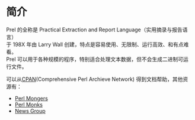 # 简介
Prel 的全称是 Practical Extraction and Report Language（实用摘录与报告语言）  
于 198X 年由 Larry Wall 创建，特点是容易使用、无限制、运行高效、和有点难看。  
Prel 可以用于各种规模的程序，特别适合处理文本数据，但不会生成二进制可运行文件。  

可以从[CPAN](https://www.cpan.org/)(Comprehensive Perl Archieve Network) 得到文档帮助，其他资源有：  
* [Perl Mongers](https://www.pm.org/)
* [Perl Monks](https://www.perlmonks.org/index.pl?)
* [News Group](http://www.faqs.org/faqs/perl-faq/moderated/welcome/)